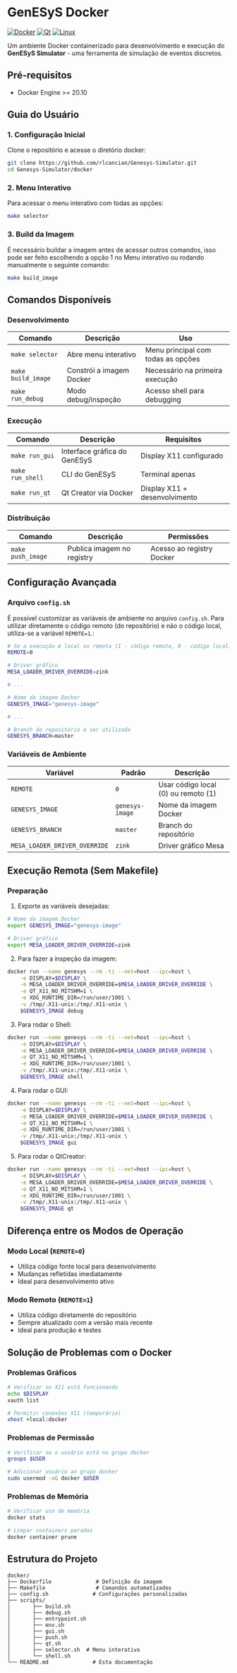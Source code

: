 # GenESyS Docker

[![Docker](https://img.shields.io/badge/Docker-2496ED?style=for-the-badge&logo=docker&logoColor=white)](https://www.docker.com/)
[![Qt](https://img.shields.io/badge/Qt-41CD52?style=for-the-badge&logo=qt&logoColor=white)](https://www.qt.io/)
[![Linux](https://img.shields.io/badge/Linux-FCC624?style=for-the-badge&logo=linux&logoColor=black)](https://www.linux.org/)

Um ambiente Docker containerizado para desenvolvimento e execução do **GenESyS Simulator** - uma ferramenta de simulação de eventos discretos.

## Pré-requisitos

- Docker Engine >= 20.10

## Guia do Usuário

### 1. Configuração Inicial

Clone o repositório e acesse o diretório docker:

```bash
git clone https://github.com/rlcancian/Genesys-Simulator.git
cd Genesys-Simulator/docker
```

### 2. Menu Interativo

Para acessar o menu interativo com todas as opções:

```bash
make selector
```

### 3. Build da Imagem

É necessário buildar a imagem antes de acessar outros comandos, isso pode ser feito escolhendo a opção 1 no Menu interativo ou rodando manualmente o seguinte comando:

```bash
make build_image
```

## Comandos Disponíveis

### Desenvolvimento

| Comando | Descrição | Uso |
|---------|-----------|-----|
| `make selector` | Abre menu interativo | Menu principal com todas as opções |
| `make build_image` | Constrói a imagem Docker | Necessário na primeira execução |
| `make run_debug` | Modo debug/inspeção | Acesso shell para debugging |

### Execução

| Comando | Descrição | Requisitos |
|---------|-----------|------------|
| `make run_gui` | Interface gráfica do GenESyS | Display X11 configurado |
| `make run_shell` | CLI do GenESyS | Terminal apenas |
| `make run_qt` | Qt Creator via Docker | Display X11 + desenvolvimento |

### Distribuição

| Comando | Descrição | Permissões |
|---------|-----------|------------|
| `make push_image` | Publica imagem no registry | Acesso ao registry Docker |

## Configuração Avançada

### Arquivo `config.sh`

É possível customizar as variáveis de ambiente no arquivo `config.sh`. Para utilizar diretamente o código remoto (do repositório) e não o código local, utiliza-se a variável `REMOTE=1`.:

```bash
# Se a execução é local ou remota (1 - código remoto, 0 - código local)
REMOTE=0

# Driver gráfico
MESA_LOADER_DRIVER_OVERRIDE=zink

# ...

# Nome da imagem Docker
GENESYS_IMAGE="genesys-image"

# ...

# Branch do repositório a ser utilizada
GENESYS_BRANCH=master

```

### Variáveis de Ambiente

| Variável | Padrão | Descrição |
|----------|---------|-----------|
| `REMOTE` | `0` | Usar código local (0) ou remoto (1) |
| `GENESYS_IMAGE` | `genesys-image` | Nome da imagem Docker |
| `GENESYS_BRANCH` | `master` | Branch do repositório |
| `MESA_LOADER_DRIVER_OVERRIDE` | `zink` | Driver gráfico Mesa |

## Execução Remota (Sem Makefile)

### Preparação

1. Exporte as variáveis desejadas:

```bash
# Nome da imagem Docker
export GENESYS_IMAGE="genesys-image"

# Driver gráfico
export MESA_LOADER_DRIVER_OVERRIDE=zink
```

2. Para fazer a inspeção da imagem:

```bash
docker run --name genesys --rm -ti --net=host --ipc=host \
    -e DISPLAY=$DISPLAY \
    -e MESA_LOADER_DRIVER_OVERRIDE=$MESA_LOADER_DRIVER_OVERRIDE \
    -e QT_X11_NO_MITSHM=1 \
    -e XDG_RUNTIME_DIR=/run/user/1001 \
    -v /tmp/.X11-unix:/tmp/.X11-unix \
    $GENESYS_IMAGE debug
```

3. Para rodar o Shell:

```bash
docker run --name genesys --rm -ti --net=host --ipc=host \
    -e DISPLAY=$DISPLAY \
    -e MESA_LOADER_DRIVER_OVERRIDE=$MESA_LOADER_DRIVER_OVERRIDE \
    -e QT_X11_NO_MITSHM=1 \
    -e XDG_RUNTIME_DIR=/run/user/1001 \
    -v /tmp/.X11-unix:/tmp/.X11-unix \
    $GENESYS_IMAGE shell
```

4. Para rodar o GUI:

```bash
docker run --name genesys --rm -ti --net=host --ipc=host \
    -e DISPLAY=$DISPLAY \
    -e MESA_LOADER_DRIVER_OVERRIDE=$MESA_LOADER_DRIVER_OVERRIDE \
    -e QT_X11_NO_MITSHM=1 \
    -e XDG_RUNTIME_DIR=/run/user/1001 \
    -v /tmp/.X11-unix:/tmp/.X11-unix \
    $GENESYS_IMAGE gui
```

5. Para rodar o QtCreator:

```bash
docker run --name genesys --rm -ti --net=host --ipc=host \
    -e DISPLAY=$DISPLAY \
    -e MESA_LOADER_DRIVER_OVERRIDE=$MESA_LOADER_DRIVER_OVERRIDE \
    -e QT_X11_NO_MITSHM=1 \
    -e XDG_RUNTIME_DIR=/run/user/1001 \
    -v /tmp/.X11-unix:/tmp/.X11-unix \
    $GENESYS_IMAGE qt
```

## Diferença entre os Modos de Operação

### Modo Local (`REMOTE=0`)
- Utiliza código fonte local para desenvolvimento
- Mudanças refletidas imediatamente
- Ideal para desenvolvimento ativo

### Modo Remoto (`REMOTE=1`)
- Utiliza código diretamente do repositório
- Sempre atualizado com a versão mais recente
- Ideal para produção e testes

## Solução de Problemas com o Docker

### Problemas Gráficos

```bash
# Verificar se X11 está funcionando
echo $DISPLAY
xauth list

# Permitir conexões X11 (temporário)
xhost +local:docker
```

### Problemas de Permissão

```bash
# Verificar se o usuário está no grupo docker
groups $USER

# Adicionar usuário ao grupo docker
sudo usermod -aG docker $USER
```

### Problemas de Memória

```bash
# Verificar uso de memória
docker stats

# Limpar containers parados
docker container prune
```

## Estrutura do Projeto

```
docker/
├── Dockerfile              # Definição da imagem
├── Makefile                # Comandos automatizados
├── config.sh              # Configurações personalizadas
├── scripts/
│       ├── build.sh
│       ├── debug.sh
│       ├── entrypoint.sh
│       ├── env.sh
│       ├── gui.sh
│       ├── push.sh
│       ├── qt.sh        
│       ├── selector.sh  # Menu interativo
│       └── shell.sh
└── README.md              # Esta documentação
```
